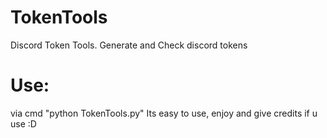 # TokenTools
Discord Token Tools. Generate and Check discord tokens

# Use:
via cmd "python TokenTools.py"
Its easy to use, enjoy and give credits if u use :D
